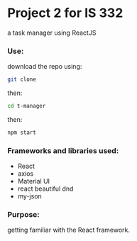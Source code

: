 # Project 2 for IS 332

a task manager using ReactJS

### Use:

download the repo using:

```bash
git clone
```

then:

```bash
cd t-manager
```

then:

```bash
npm start
```

### Frameworks and libraries used:

- React
- axios
- Material UI
- react beautiful dnd
- my-json

### Purpose:

getting familiar with the React framework.
